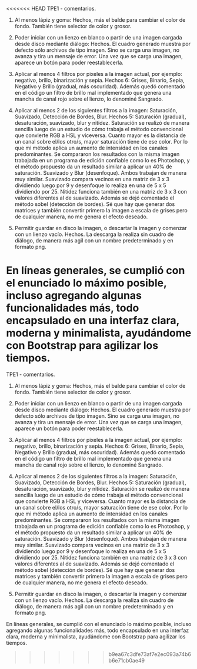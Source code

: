 <<<<<<< HEAD
TPE1 - comentarios.

1. Al menos lápiz y goma:
Hechos, más el balde para cambiar el color de fondo. También tiene selector de color y grosor.

2. Poder iniciar con un lienzo en blanco o partir de una imagen cargada desde disco mediante diálogo:
Hechos. El cuadro generado muestra por defecto sólo archivos de tipo imagen. Sino se carga una imagen, no avanza y tira un mensaje de error. Una vez que se carga una imagen, aparece un botón para poder reestablecerla.

3. Aplicar al menos 4 filtros por pixeles a la imagen actual, por ejemplo: negativo, brillo, binarización y sepia.
Hechos 6: Grises, Binario, Sepia, Negativo y Brillo (gradual, más oscuridad). Además quedó comentado en el código un filtro de brillo mal implementado que genera una mancha de canal rojo sobre el lienzo, lo denominé Sangrado.

4. Aplicar al menos 2 de los siguientes filtros a la imagen: Saturación, Suavizado, Detección de Bordes, Blur.
Hechos 5: Saturación (gradual), desaturación, suavizado, blur y nitidez.
Saturación se realizó de manera sencilla luego de un estudio de cómo trabaja el método convencional que convierte RGB a HSL y viceversa. Cuanto mayor es la distancia de un canal sobre el/los otro/s, mayor saturación tiene de ese color. Por lo que mi método aplica un aumento de intensidad en los canales predominantes. Se compararon los resultados con la misma imagen trabajada en un programa de edición confiable como lo es Photoshop, y el método propuesto da un resultado similar a aplicar un 40% de saturación.
Suavizado y Blur (desenfoque). Ambos trabajan de manera muy similar. Suavizado compara vecinos en una matriz de 3 x 3 dividiendo luego por 9 y desenfoque lo realiza en una de 5 x 5 dividiendo por 25.
Nitidez funciona también en una matriz de 3 x 3 con valores diferentes al de suavizado.
Además se dejó comentado el método sobel (detección de bordes). Sé que hay que generar dos matrices y también convertir primero la imagen a escala de grises pero de cualquier manera, no me genera el efecto deseado.


5. Permitir guardar en disco la imagen, o descartar la imagen y comenzar con un lienzo vacío.
Hechos. La descarga la realiza sin cuadro de diálogo, de manera más agil con un nombre predeterminado y en formato png.

En líneas generales, se cumplió con el enunciado lo máximo posible, incluso agregando algunas funcionalidades más, todo encapsulado en una interfaz clara, moderna y minimalista, ayudándome con Bootstrap para agilizar los tiempos.
=======
TPE1 - comentarios.

1. Al menos lápiz y goma:
Hechos, más el balde para cambiar el color de fondo. También tiene selector de color y grosor.

2. Poder iniciar con un lienzo en blanco o partir de una imagen cargada desde disco mediante diálogo:
Hechos. El cuadro generado muestra por defecto sólo archivos de tipo imagen. Sino se carga una imagen, no avanza y tira un mensaje de error. Una vez que se carga una imagen, aparece un botón para poder reestablecerla.

3. Aplicar al menos 4 filtros por pixeles a la imagen actual, por ejemplo: negativo, brillo, binarización y sepia.
Hechos 6: Grises, Binario, Sepia, Negativo y Brillo (gradual, más oscuridad). Además quedó comentado en el código un filtro de brillo mal implementado que genera una mancha de canal rojo sobre el lienzo, lo denominé Sangrado.

4. Aplicar al menos 2 de los siguientes filtros a la imagen: Saturación, Suavizado, Detección de Bordes, Blur.
Hechos 5: Saturación (gradual), desaturación, suavizado, blur y nitidez.
Saturación se realizó de manera sencilla luego de un estudio de cómo trabaja el método convencional que convierte RGB a HSL y viceversa. Cuanto mayor es la distancia de un canal sobre el/los otro/s, mayor saturación tiene de ese color. Por lo que mi método aplica un aumento de intensidad en los canales predominantes. Se compararon los resultados con la misma imagen trabajada en un programa de edición confiable como lo es Photoshop, y el método propuesto da un resultado similar a aplicar un 40% de saturación.
Suavizado y Blur (desenfoque). Ambos trabajan de manera muy similar. Suavizado compara vecinos en una matriz de 3 x 3 dividiendo luego por 9 y desenfoque lo realiza en una de 5 x 5 dividiendo por 25.
Nitidez funciona también en una matriz de 3 x 3 con valores diferentes al de suavizado.
Además se dejó comentado el método sobel (detección de bordes). Sé que hay que generar dos matrices y también convertir primero la imagen a escala de grises pero de cualquier manera, no me genera el efecto deseado.


5. Permitir guardar en disco la imagen, o descartar la imagen y comenzar con un lienzo vacío.
Hechos. La descarga la realiza sin cuadro de diálogo, de manera más agil con un nombre predeterminado y en formato png.

En líneas generales, se cumplió con el enunciado lo máximo posible, incluso agregando algunas funcionalidades más, todo encapsulado en una interfaz clara, moderna y minimalista, ayudándome con Bootstrap para agilizar los tiempos.
>>>>>>> b9ea67c3dfe73af7e2ec093a74b6b6e71cb0ae49
